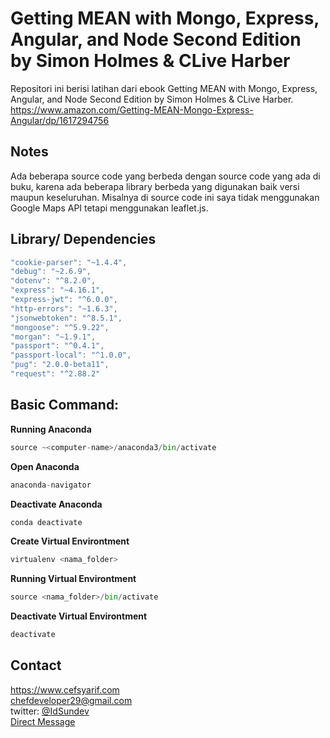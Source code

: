# Getting MEAN with Mongo, Express, Angular, and Node Second Edition by Simon Holmes & CLive Harber

Repositori ini berisi latihan dari ebook Getting MEAN with Mongo, Express, Angular, and Node Second Edition by Simon Holmes & CLive Harber.
https://www.amazon.com/Getting-MEAN-Mongo-Express-Angular/dp/1617294756

## Notes
Ada beberapa source code yang berbeda dengan source code yang ada di buku, karena ada beberapa library berbeda yang digunakan baik versi maupun keseluruhan. Misalnya di source code ini saya tidak menggunakan Google Maps API tetapi menggunakan leaflet.js.

## Library/ Dependencies
```javascript
"cookie-parser": "~1.4.4",
"debug": "~2.6.9",
"dotenv": "^8.2.0",
"express": "~4.16.1",
"express-jwt": "^6.0.0",
"http-errors": "~1.6.3",
"jsonwebtoken": "^8.5.1",
"mongoose": "^5.9.22",
"morgan": "~1.9.1",
"passport": "^0.4.1",
"passport-local": "^1.0.0",
"pug": "2.0.0-beta11",
"request": "^2.88.2"
```

## Basic Command:

**Running Anaconda**
```python
source ~<computer-name>/anaconda3/bin/activate
```
**Open Anaconda**
```python
anaconda-navigator
```
**Deactivate Anaconda**
```python
conda deactivate
```
**Create Virtual Environtment**
```python
virtualenv <nama_folder>
```
**Running Virtual Environtment**
```python
source <nama_folder>/bin/activate
```
**Deactivate Virtual Environtment**
```python
deactivate
```

## Contact
https://www.cefsyarif.com <br/>
chefdeveloper29@gmail.com <br/>
twitter: [@IdSundev](https://twitter.com/IdSundev) <br/>
[Direct Message](https://wa.me/+6287730217935)
